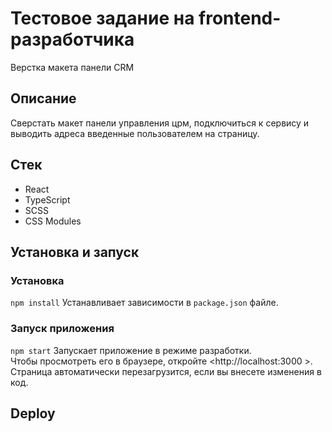 # Тестовое задание на frontend-разработчика

Верстка макета панели CRM

## Описание

Сверстать макет панели управления црм, подключиться к сервису и выводить адреса введенные пользователем на страницу.

## Стек  
* React
* TypeScript
* SCSS
* CSS Modules

## Установка и запуск  
### Установка
`npm install`
Устанавливает зависимости в `package.json` файле.

### Запуск приложения  
`npm start`
Запускает приложение в режиме разработки.  
Чтобы просмотреть его в браузере, откройте <http://localhost:3000 >. Страница автоматически перезагрузится, если вы внесете изменения в код.


## Deploy  


